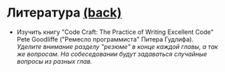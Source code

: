 # Литература [(back)](./readme.md)

* Изучить книгу "Code Craft: The Practice of Writing Excellent Code" Pete Goodliffe ("Ремесло программиста" Питера Гудлифа). <br>
  *Уделите внимание разделу "резюме" в конце каждой главы, а так же вопросам. На собеседовании будут задаваться случайные вопросы из разных глав.*

